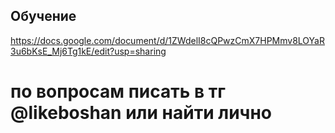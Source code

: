 ## Обучение 
https://docs.google.com/document/d/1ZWdelI8cQPwzCmX7HPMmv8LOYaR3u6bKsE_Mj6Tg1kE/edit?usp=sharing
# по вопросам писать в тг @likeboshan или найти лично 
